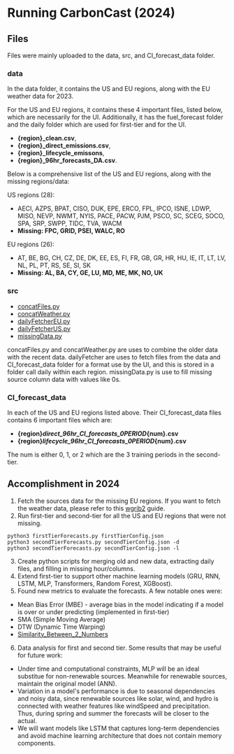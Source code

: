 # Running CarbonCast (2024)

## Files 
Files were mainly uploaded to the data, src, and CI_forecast_data folder. 

### data
In the data folder, it contains the US and EU regions, along with the EU weather data for 2023. 

For the US and EU regions, it contains these 4 important files, listed below, which are necessarily for the UI. Additionally, it has the fuel_forecast folder and the daily folder which are used for first-tier and for the UI. 
* **{region}_clean.csv**,
* **{region}_direct_emissions.csv**, 
* **{region}_lifecycle_emissons**, 
* **{region}_96hr_forecasts_DA.csv**. 

Below is a comprehensive list of the US and EU regions, along with the missing regions/data: 

US regions (28): 

* AECI, AZPS, BPAT, CISO, DUK, EPE, ERCO, FPL, IPCO, ISNE, LDWP, MISO, NEVP, NWMT, NYIS, PACE, PACW, PJM, PSCO, SC, SCEG, SOCO, SPA, SRP, SWPP, TIDC, TVA, WACM
* **Missing: FPC, GRID, PSEI, WALC, RO**

EU regions (26): 

* AT, BE, BG, CH, CZ, DE, DK, EE, ES, FI, FR, GB, GR, HR, HU, IE, IT, LT, LV, NL, PL, PT, RS, SE, SI, SK
* **Missing: AL, BA, CY, GE, LU, MD, ME, MK, NO, UK**

### src 
* [concatFiles.py](../src/concatFiles.py) 
* [concatWeather.py](../src/concatWeather.py) 
* [dailyFetcherEU.py](../src/dailyFetcherEU.py) 
* [dailyFetcherUS.py](../src/dailyFetcherUS.py)
* [missingData.py](../src/missingData.py)

concatFiles.py and concatWeather.py are uses to combine the older data with the recent data. dailyFetcher are uses to fetch files from the data and CI_forecast_data folder for a format use by the UI, and this is stored in a folder call daily within each region. missingData.py is use to fill missing source column data with values like 0s. 

### CI_forecast_data
In each of the US and EU regions listed above. Their CI_forecast_data files contains 6 important files which are: 

* **{region}_direct_96hr_CI_forecasts_0PERIOD_{num}.csv**
* **{region}_lifecycle_96hr_CI_forecasts_0PERIOD_{num}.csv**

The num is either 0, 1, or 2 which are the 3 training periods in the second-tier. 

## Accomplishment in 2024 
1. Fetch the sources data for the missing EU regions. If you want to fetch the weather data, please refer to this [wgrib2](https://theweatherguy.net/blog/how-to-install-and-compile-wgrib2-on-mac-os-apple-silicon-m1-m3-clean-install-version/) guide.
2. Run first-tier and second-tier for all the US and EU regions that were not missing. 
```
python3 firstTierForecasts.py firstTierConfig.json 
python3 secondTierForecasts.py secondTierConfig.json -d
python3 secondTierForecasts.py secondTierConfig.json -l
```
3. Create python scripts for merging old and new data, extracting daily files, and filling in missing hour/columns.
4. Extend first-tier to support other machine learning models (GRU, RNN, LSTM, MLP, Transformers, Random Forest, XGBoost).
5. Found new metrics to evaluate the forecasts. A few notable ones were: 
* Mean Bias Error (MBE) - average bias in the model indicating if a model is over or under predicting (implemented in first-tier)
* SMA (Simple Moving Average)
* DTW (Dynamic Time Warping)
* [Similarity_Between_2_Numbers](https://math.stackexchange.com/questions/1481401/how-to-compute-similarity-between-two-numbers)
6. Data analysis for first and second tier. Some results that may be useful for future work: 
* Under time and computational constraints, MLP will be an ideal substitue for non-renewable sources. Meanwhile for renewable sources, maintain the original model (ANN). 
* Variation in a model's performance is due to seasonal dependencies and noisy data, since renewable sources like solar, wind, and hydro is connected with weather features like windSpeed and precipitation. Thus, during spring and summer the forecasts will be closer to the actual. 
* We will want models like LSTM that captures long-term dependencies and avoid machine learning architecture that does not contain memory components. 